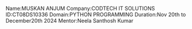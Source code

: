 Name:MUSKAN ANJUM
Company:CODTECH IT SOLUTIONS
ID:CT08DS10336
Domain:PYTHON PROGRAMMING
Duration:Nov 20th to December20th 2024
Mentor:Neela Santhosh Kumar
